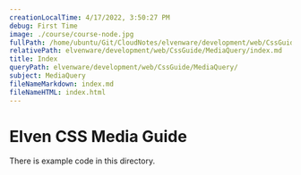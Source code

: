 ```yaml
---
creationLocalTime: 4/17/2022, 3:50:27 PM
debug: First Time
image: ./course/course-node.jpg
fullPath: /home/ubuntu/Git/CloudNotes/elvenware/development/web/CssGuide/MediaQuery/index.md
relativePath: elvenware/development/web/CssGuide/MediaQuery/index.md
title: Index
queryPath: elvenware/development/web/CssGuide/MediaQuery/
subject: MediaQuery
fileNameMarkdown: index.md
fileNameHTML: index.html
---
```



<!-- toc -->
<!-- tocstop -->

# Elven CSS Media Guide

There is example code in this directory.
